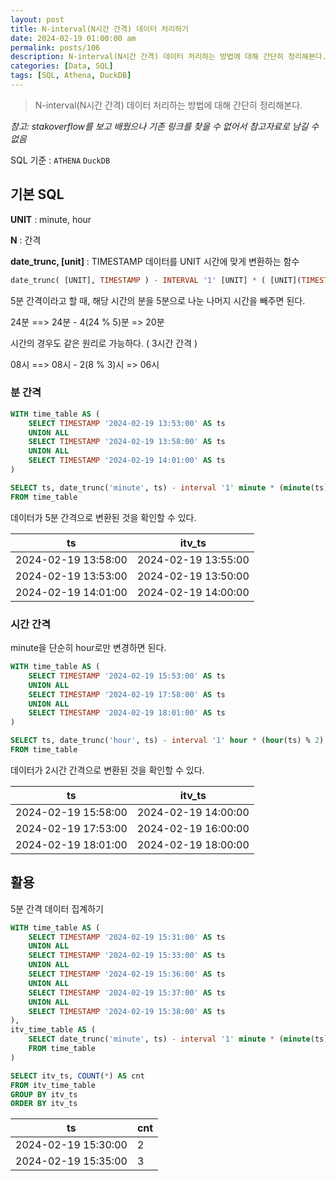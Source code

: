 ```yaml
---
layout: post
title: N-interval(N시간 간격) 데이터 처리하기
date: 2024-02-19 01:00:00 am
permalink: posts/106
description: N-interval(N시간 간격) 데이터 처리하는 방법에 대해 간단히 정리해본다.
categories: [Data, SQL]
tags: [SQL, Athena, DuckDB]
---
```


> N-interval(N시간 간격) 데이터 처리하는 방법에 대해 간단히 정리해본다.

*참고: stakoverflow를 보고 배웠으나 기존 링크를 찾을 수 없어서 참고자료로 남길 수 없음*

SQL 기준 : `ATHENA` `DuckDB`

## 기본 SQL

**UNIT** : minute, hour

**N** : 간격

**date_trunc, [unit]** : TIMESTAMP 데이터를 UNIT 시간에 맞게 변환하는 함수

```sql
date_trunc( [UNIT], TIMESTAMP ) - INTERVAL '1' [UNIT] * ( [UNIT](TIMESTAMP) % [N] )
```

5분 간격이라고 할 때, 해당 시간의 분을 5분으로 나눈 나머지 시간을 빼주면 된다.

24분 ==> 24분 - 4(24 % 5)분 => 20분

시간의 경우도 같은 원리로 가능하다. ( 3시간 간격 )

08시 ==> 08시 - 2(8 % 3)시 => 06시

### 분 간격

```sql
WITH time_table AS (
    SELECT TIMESTAMP '2024-02-19 13:53:00' AS ts
    UNION ALL
    SELECT TIMESTAMP '2024-02-19 13:58:00' AS ts
    UNION ALL
    SELECT TIMESTAMP '2024-02-19 14:01:00' AS ts
)

SELECT ts, date_trunc('minute', ts) - interval '1' minute * (minute(ts) % 5) AS itv_ts
FROM time_table
```

데이터가 5분 간격으로 변환된 것을 확인할 수 있다.

|ts|itv_ts|
|--|------|
|2024-02-19 13:58:00|2024-02-19 13:55:00|
|2024-02-19 13:53:00|2024-02-19 13:50:00|
|2024-02-19 14:01:00|2024-02-19 14:00:00|

### 시간 간격

minute을 단순히 hour로만 변경하면 된다.

```sql
WITH time_table AS (
    SELECT TIMESTAMP '2024-02-19 15:53:00' AS ts
    UNION ALL
    SELECT TIMESTAMP '2024-02-19 17:58:00' AS ts
    UNION ALL
    SELECT TIMESTAMP '2024-02-19 18:01:00' AS ts
)

SELECT ts, date_trunc('hour', ts) - interval '1' hour * (hour(ts) % 2) AS itv_ts
FROM time_table
```

데이터가 2시간 간격으로 변환된 것을 확인할 수 있다.

|ts|itv_ts|
|--|------|
|2024-02-19 15:58:00|2024-02-19 14:00:00|
|2024-02-19 17:53:00|2024-02-19 16:00:00|
|2024-02-19 18:01:00|2024-02-19 18:00:00|


## 활용

5분 간격 데이터 집계하기

```sql
WITH time_table AS (
    SELECT TIMESTAMP '2024-02-19 15:31:00' AS ts
    UNION ALL
    SELECT TIMESTAMP '2024-02-19 15:33:00' AS ts
    UNION ALL
    SELECT TIMESTAMP '2024-02-19 15:36:00' AS ts
    UNION ALL
    SELECT TIMESTAMP '2024-02-19 15:37:00' AS ts
    UNION ALL
    SELECT TIMESTAMP '2024-02-19 15:38:00' AS ts
),
itv_time_table AS (
    SELECT date_trunc('minute', ts) - interval '1' minute * (minute(ts) % 5) AS itv_ts
    FROM time_table
)

SELECT itv_ts, COUNT(*) AS cnt
FROM itv_time_table
GROUP BY itv_ts
ORDER BY itv_ts
```

|ts|cnt|
|--|------|
|2024-02-19 15:30:00|2|
|2024-02-19 15:35:00|3|
